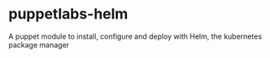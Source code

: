 # puppetlabs-helm
A puppet module to install, configure and deploy with Helm, the kubernetes package manager

